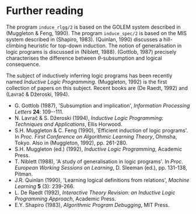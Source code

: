 <!--H3: Section-->
# Further reading #

The program `induce_rlgg/2` is based on the GOLEM system described in (Muggleton & Feng, 1990). The program `induce_spec/2` is based on the MIS system described in (Shapiro, 1983). (Quinlan, 1990) discusses a hill-climbing heuristic for top-down induction. The notion of generalisation in logic programs is discussed in (Niblett, 1988). (Gottlob, 1987) precisely characterises the difference between $\theta$-subsumption and logical consequence.

The subject of inductively inferring logic programs has been recently named *Inductive Logic Programming*. (Muggleton, 1992) is the first collection of papers on this subject. Recent books are (De Raedt, 1992) and (Lavra&#269; & D&#382;eroski, 1994).

* G. Gottlob (1987), 'Subsumption and implication', *Information Processing Letters* **24**: 109--111.
* N. Lavra&#269; & S. D&#382;eroski (1994), *Inductive Logic Programming: Techniques and Applications*, Ellis Horwood.
* S.H. Muggleton & C. Feng (1990), 'Efficient induction of logic programs'. In *Proc. First Conference on Algorithmic Learning Theory*, Ohmsha, Tokyo. Also in (Muggleton, 1992), pp. 261-280.
* S.H. Muggleton (ed.) (1992), *Inductive Logic Programming*, Academic Press.
* T. Niblett (1988), 'A study of generalisation in logic programs'. In *Proc. European Working Sessions on Learning*, D. Sleeman (ed.), pp. 131-138, Pitman.
* J.R. Quinlan (1990), 'Learning logical definitions from relations', *Machine Learning* **5** (3): 239-266.
* L. De Raedt (1992), *Interactive Theory Revision: an Inductive Logic Programming Approach*, Academic Press.
* E.Y. Shapiro (1983), *Algorithmic Program Debugging*, MIT Press.
